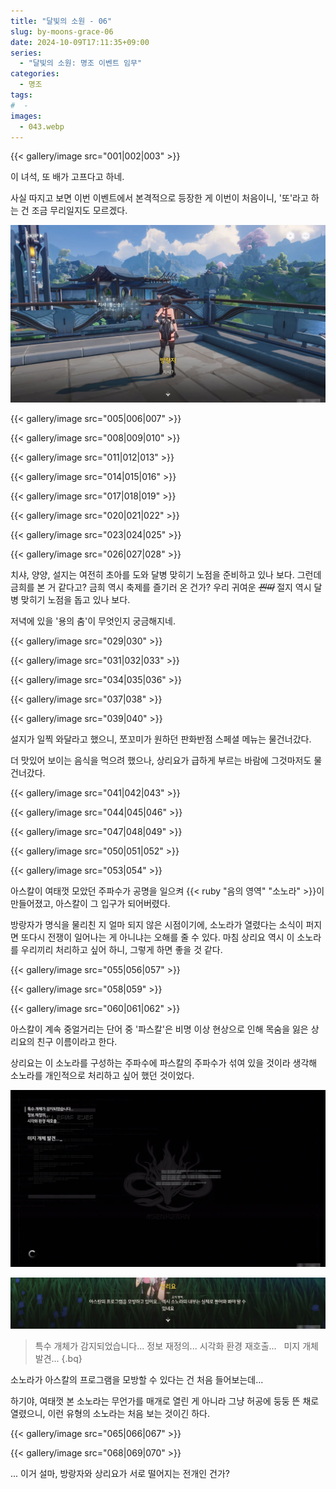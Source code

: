 ```yaml
---
title: "달빛의 소원 - 06"
slug: by-moons-grace-06
date: 2024-10-09T17:11:35+09:00
series:
  - "달빛의 소원: 명조 이벤트 임무"
categories:
  - 명조
tags:
#  - 
images:
  - 043.webp
---
```


{{< gallery/image src="001|002|003" >}}

이 녀석, 또 배가 고프다고 하네.

사실 따지고 보면 이번 이벤트에서 본격적으로 등장한 게 이번이 처음이니, '또'라고 하는 건 조금 무리일지도 모르겠다.

![](004.webp)

{{< gallery/image src="005|006|007" >}}

{{< gallery/image src="008|009|010" >}}

{{< gallery/image src="011|012|013" >}}

{{< gallery/image src="014|015|016" >}}

{{< gallery/image src="017|018|019" >}}

{{< gallery/image src="020|021|022" >}}

{{< gallery/image src="023|024|025" >}}

{{< gallery/image src="026|027|028" >}}

치샤, 양양, 설지는 여전히 초아를 도와 달병 맞히기 노점을 준비하고 있나 보다. 그런데 금희를 본 거 같다고? 금희 역시 축제를 즐기러 온 건가? 우리 귀여운 ~~*찐따*~~ 절지 역시 달병 맞히기 노점을 돕고 있나 보다.

저녁에 있을 '용의 춤'이 무엇인지 궁금해지네.

{{< gallery/image src="029|030" >}}

{{< gallery/image src="031|032|033" >}}

{{< gallery/image src="034|035|036" >}}

{{< gallery/image src="037|038" >}}

{{< gallery/image src="039|040" >}}

설지가 일찍 와달라고 했으니, 쪼꼬미가 원하던 판화반점 스페셜 메뉴는 물건너갔다.

더 맛있어 보이는 음식을 먹으려 했으나, 상리요가 급하게 부르는 바람에 그것마저도 물건너갔다.

{{< gallery/image src="041|042|043" >}}

{{< gallery/image src="044|045|046" >}}

{{< gallery/image src="047|048|049" >}}

{{< gallery/image src="050|051|052" >}}

{{< gallery/image src="053|054" >}}

아스칼이 여태껏 모았던 주파수가 공명을 일으켜 {{< ruby "음의 영역" "소노라" >}}이 만들어졌고, 아스칼이 그 입구가 되어버렸다.

방랑자가 명식을 물리친 지 얼마 되지 않은 시점이기에, 소노라가 열렸다는 소식이 퍼지면 또다시 전쟁이 일어나는 게 아니냐는 오해를 줄 수 있다. 마침 상리요 역시 이 소노라를 우리끼리 처리하고 싶어 하니, 그렇게 하면 좋을 것 같다.

{{< gallery/image src="055|056|057" >}}

{{< gallery/image src="058|059" >}}

{{< gallery/image src="060|061|062" >}}

아스칼이 계속 중얼거리는 단어 중 '파스칼'은 비명 이상 현상으로 인해 목숨을 잃은 상리요의 친구 이름이라고 한다.

상리요는 이 소노라를 구성하는 주파수에 파스칼의 주파수가 섞여 있을 것이라 생각해 소노라를 개인적으로 처리하고 싶어 했던 것이었다.

![](063.webp)

![](064.webp)

> 특수 개체가 감지되었습니다...
> 정보 재정의...
> 시각화 환경 재호출...
> &nbsp;
> 미지 개체 발견...
{.bq}

소노라가 아스칼의 프로그램을 모방할 수 있다는 건 처음 들어보는데...

하기야, 여태껏 본 소노라는 무언가를 매개로 열린 게 아니라 그냥 허공에 둥둥 뜬 채로 열렸으니, 이런 유형의 소노라는 처음 보는 것이긴 하다.

{{< gallery/image src="065|066|067" >}}

{{< gallery/image src="068|069|070" >}}

... 이거 설마, 방랑자와 상리요가 서로 떨어지는 전개인 건가?
